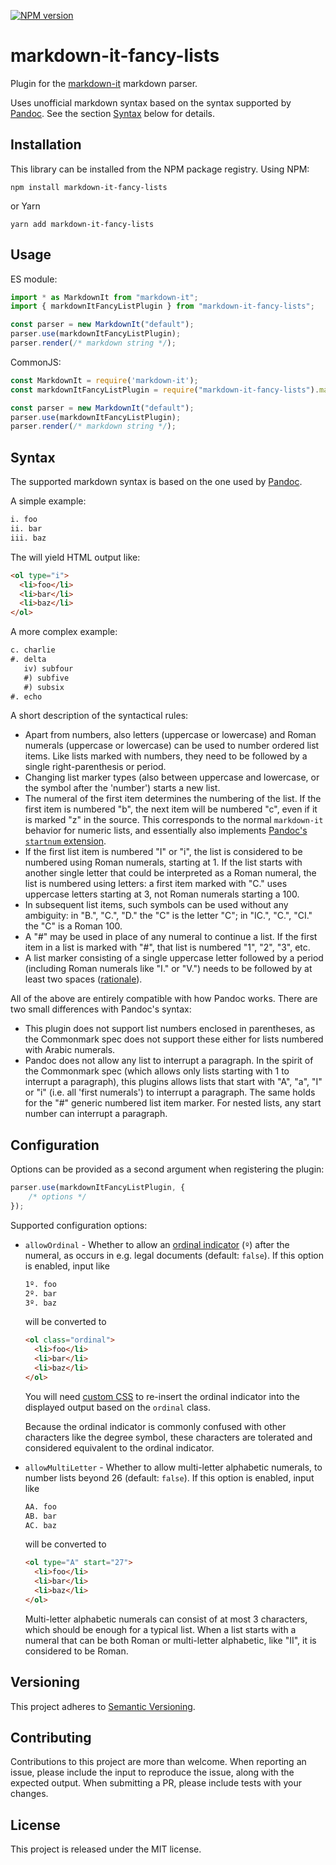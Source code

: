 [![NPM version](https://img.shields.io/npm/v/markdown-it-fancy-lists.svg?style=flat)](https://www.npmjs.org/package/markdown-it-fancy-lists)

markdown-it-fancy-lists
=======================

Plugin for the [markdown-it](https://github.com/markdown-it/markdown-it)
markdown parser.

Uses unofficial markdown syntax based on the syntax supported by
[Pandoc](https://pandoc.org/MANUAL.html#extension-fancy_lists).
See the section [Syntax](#syntax) below for details.

Installation
------
This library can be installed from the NPM package registry. Using NPM:
```
npm install markdown-it-fancy-lists
```
or Yarn
```
yarn add markdown-it-fancy-lists
```

Usage
------
ES module:
```javascript
import * as MarkdownIt from "markdown-it";
import { markdownItFancyListPlugin } from "markdown-it-fancy-lists";

const parser = new MarkdownIt("default");
parser.use(markdownItFancyListPlugin);
parser.render(/* markdown string */);
```

CommonJS:
```javascript
const MarkdownIt = require('markdown-it');
const markdownItFancyListPlugin = require("markdown-it-fancy-lists").markdownItFancyListPlugin;

const parser = new MarkdownIt("default");
parser.use(markdownItFancyListPlugin);
parser.render(/* markdown string */);
```


Syntax
------
The supported markdown syntax is based on the one used by
[Pandoc](https://pandoc.org/MANUAL.html#extension-fancy_lists).

A simple example:
```markdown
i. foo
ii. bar
iii. baz
```
The will yield HTML output like:
```html
<ol type="i">
  <li>foo</li>
  <li>bar</li>
  <li>baz</li>
</ol>
```

A more complex example:
```markdown
c. charlie
#. delta
   iv) subfour
   #) subfive
   #) subsix
#. echo
```

A short description of the syntactical rules:

* Apart from numbers, also letters (uppercase or lowercase) and
  Roman numerals (uppercase or lowercase) can be used to number
  ordered list items. Like lists marked with numbers, they need to
  be followed by a single right-parenthesis or period.
* Changing list marker types (also between uppercase and lowercase,
  or the symbol after the 'number') starts a new list.
* The numeral of the first item determines the numbering of the list.
  If the first item is numbered "b", the next item will be numbered
  "c", even if it is marked "z" in the source. This corresponds to
  the normal `markdown-it` behavior for numeric lists, and
  essentially also implements [Pandoc's `startnum` extension](https://pandoc.org/MANUAL.html#extension-fancy_lists).
* If the first list item is numbered "I" or "i", the list is considered
  to be numbered using Roman numerals, starting at 1. If the list
  starts with another single letter that could be interpreted as a
  Roman numeral, the list is numbered using letters: a first item
  marked with "C." uses uppercase letters starting at 3, not Roman
  numerals starting a 100.
* In subsequent list items, such symbols can be used without any
  ambiguity: in "B.", "C.", "D." the "C" is the letter "C"; in
  "IC.", "C.", "CI." the "C" is a Roman 100.
* A "#" may be used in place of any numeral to continue a list. If
  the first item in a list is marked with "#", that list is numbered
  "1", "2", "3", etc.
* A list marker consisting of a single uppercase letter followed by
  a period (including Roman numerals like "I." or "V.") needs to be
  followed by at least two spaces ([rationale](https://pandoc.org/MANUAL.html#fn1)).

All of the above are entirely compatible with how Pandoc works. There
are two small differences with Pandoc's syntax:

* This plugin does not support list numbers enclosed in parentheses,
  as the Commonmark spec does not support these either for lists
  numbered with Arabic numerals.
* Pandoc does not allow any list to interrupt a paragraph. In the
  spirit of the Commonmark spec (which allows only lists starting
  with 1 to interrupt a paragraph), this plugins allows lists that
  start with "A", "a", "I" or "i" (i.e. all 'first numerals') to
  interrupt a paragraph. The same holds for the "#" generic numbered
  list item marker.
  For nested lists, any start number can interrupt a paragraph.

Configuration
-------------
Options can be provided as a second argument when registering the plugin:
```javascript
parser.use(markdownItFancyListPlugin, {
    /* options */
});
```

Supported configuration options:

* `allowOrdinal` - Whether to allow an [ordinal indicator](https://en.wikipedia.org/wiki/Ordinal_indicator)
  (`º`) after the numeral, as occurs in e.g. legal documents (default: `false`). If this option is enabled,
  input like
  ```markdown
  1º. foo
  2º. bar
  3º. baz
  ```
  will be converted to
  ```html
  <ol class="ordinal">
    <li>foo</li>
    <li>bar</li>
    <li>baz</li>
  </ol>
  ```
  You will need [custom CSS](https://codepen.io/MoxioHD/pen/GRrjpRb) to re-insert the ordinal indicator
  into the displayed output based on the `ordinal` class.

  Because the ordinal indicator is commonly confused with other characters like the degree symbol, these
  characters are tolerated and considered equivalent to the ordinal indicator.
* `allowMultiLetter` - Whether to allow multi-letter alphabetic numerals, to number lists beyond 26
  (default: `false`). If this option is enabled, input like
  ```markdown
  AA. foo
  AB. bar
  AC. baz
  ```
  will be converted to
  ```html
  <ol type="A" start="27">
    <li>foo</li>
    <li>bar</li>
    <li>baz</li>
  </ol>
  ```
  Multi-letter alphabetic numerals can consist of at most 3 characters, which should be enough for a
  typical list. When a list starts with a numeral that can be both Roman or multi-letter alphabetic,
  like "II", it is considered to be Roman.

Versioning
----------
This project adheres to [Semantic Versioning](http://semver.org/).

Contributing
------------
Contributions to this project are more than welcome. When reporting an issue,
please include the input to reproduce the issue, along with the expected
output. When submitting a PR, please include tests with your changes.

License
-------
This project is released under the MIT license.
